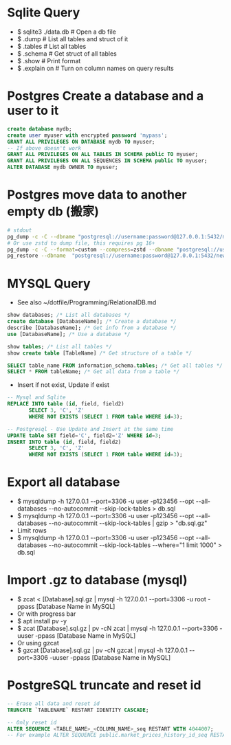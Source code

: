 Sqlite Query
=====
* $ sqlite3 ./data.db # Open a db file
* $ .dump             # List all tables and struct of it
* $ .tables           # List all tables
* $ .schema           # Get struct of all tables
* $ .show                    # Print format
* $ .explain on              # Turn on column names on query results

Postgres Create a database and a user to it
=====
```sql
create database mydb;
create user myuser with encrypted password 'mypass';
GRANT ALL PRIVILEGES ON DATABASE mydb TO myuser;
-- If above doesn't work
GRANT ALL PRIVILEGES ON ALL TABLES IN SCHEMA public TO myuser;
GRANT ALL PRIVILEGES ON ALL SEQUENCES IN SCHEMA public TO myuser;
ALTER DATABASE mydb OWNER TO myuser;
```

Postgres move data to another empty db (搬家)
=====
```sh
# stdout
pg_dump -c -C --dbname "postgresql://username:password@127.0.0.1:5432/mydatabase" | psql --dbname "postgresql://username:password@127.0.0.1:5432/newdatabase"
# Or use zstd to dump file, this requires pg 16+
pg_dump -c -C --format=custom --compress=zstd --dbname "postgresql://username:password@127.0.0.1:5432/mydatabase" > dump.zstd
pg_restore --dbname  "postgresql://username:password@127.0.0.1:5432/newdatabase" dump.zstd
```

MYSQL Query
=====
* See also ~/dotfile/Programming/RelationalDB.md
```sql
show databases; /* List all databases */
create database [DatabaseName]; /* Create a database */
describe [DatabaseName]; /* Get info from a database */
use [DatabaseName]; /* Use a database */

show tables; /* List all tables */
show create table [TableName] /* Get structure of a table */

SELECT table_name FROM information_schema.tables; /* Get all tables */
SELECT * FROM tableName; /* Get all data from a table */
```
* Insert if not exist, Update if exist
```sql
-- Mysql and Sqlite
REPLACE INTO table (id, field, field2)
       SELECT 3, 'C', 'Z'
       WHERE NOT EXISTS (SELECT 1 FROM table WHERE id=3);

-- Postgresql - Use Update and Insert at the same time
UPDATE table SET field='C', field2='Z' WHERE id=3;
INSERT INTO table (id, field, field2)
       SELECT 3, 'C', 'Z'
       WHERE NOT EXISTS (SELECT 1 FROM table WHERE id=3);
```

Export all database
=====
* $ mysqldump -h 127.0.0.1 --port=3306 -u user -p123456 --opt --all-databases --no-autocommit --skip-lock-tables > db.sql
* $ mysqldump -h 127.0.0.1 --port=3306 -u user -p123456 --opt --all-databases --no-autocommit --skip-lock-tables | gzip > "db.sql.gz"
* Limit rows
* $ mysqldump -h 127.0.0.1 --port=3306 -u user -p123456 --opt --all-databases --no-autocommit --skip-lock-tables --where="1 limit 1000" > db.sql

Import .gz to database (mysql)
=====
* $ zcat < [Database].sql.gz | mysql -h 127.0.0.1 --port=3306 -u root -ppass [Database Name in MySQL]
* Or with progress bar
* $ apt install pv -y
* $ zcat [Database].sql.gz | pv -cN zcat | mysql -h 127.0.0.1 --port=3306 -uuser -ppass [Database Name in MySQL]
* Or using gzcat
* $ gzcat [Database].sql.gz | pv -cN gzcat | mysql -h 127.0.0.1 --port=3306 -uuser -ppass [Database Name in MySQL]

PostgreSQL truncate and reset id
=====
```sql
-- Erase all data and reset id
TRUNCATE `TABLENAME` RESTART IDENTITY CASCADE;

-- Only reset id
ALTER SEQUENCE <TABLE_NAME>_<COLUMN_NAME>_seq RESTART WITH 4044007;
-- For example ALTER SEQUENCE public.market_prices_history_id_seq RESTART WITH 4044007;
```

